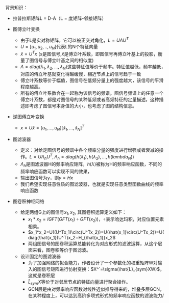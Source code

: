 背景知识：

- 拉普拉斯矩阵L = D-A（L = 度矩阵-邻接矩阵）

- 图傅立叶变换
  - 由于L是实对称矩阵，它可以被正交对角化，$L=U \Lambda U^{T}$
  - $U=[u_1, u_2, .., u_N]$代表L的N个特征向量
  - $\hat{x}=U^{T} x$ ($x$是图信号,$\hat{x}$是傅立叶系数，即图信号再傅立叶基上的投影，衡量了图信号与傅立叶基之间的相似度)
  - $\Lambda = diag(\lambda_1, \lambda_2, ..., \lambda_N)$这些特征值等价于频率。特征值越低，频率越低，对应的傅立叶基就变化得越缓慢，相近节点上的信号趋于一致
  - 傅立叶系数等价于幅值，图信号在低频分量上的强度越大，该信号的平滑程度越高。
  - 所有的傅立叶系数合在一起称为该信号的频谱。图信号频谱上的任意一个傅立叶系数，都是对图信号的某种低频或者高频特征的定量描述，这种描述即考虑了图信号本身值的大小，也考虑了图的结构信息。
- 逆图傅立叶变换
  - $x=U \hat{x}=\left[u_{1}, \ldots, u_{N}\right]\left[\hat{x}_{1}, \ldots, \hat{x}_{N}\right]^{T}$
- 图滤波器
  - 定义：对给定图信号的频谱中各个频率分量的强度进行增强或者衰减的操作。$L=U \Lambda_h U^{T}, \Lambda_h = diag(h(\lambda_1), h(\lambda_2), ..., h(lambda_N))$
  - $\Lambda_h$是图滤波器H的频率响应矩阵，$h(\lambda)$被称为H的频率响应函数，不同的频率响应函数可以实现不同的效果，
  - 输出图信号为y，则$y=Hx$
  - 我们希望实现任意性质的图滤波器，也就是实现任意类型函数曲线的频率响应函数
- 图卷积神经网络
  - 给定两组G上的图信号$x_1, x_2$, 其图卷积运算定义如下：
    - $x_1*x_2=IGFT(GFT(x_1)\circ GFT(x_2))$，$\circ$表示哈达玛积，对应位置元素相乘。
    - $x_1*x_2=U((U^Tx_1)\circ(U^Tx_2))=U(\hat{x_1}\circ(U^Tx_2))=U(diag(\hat{x_1})U^T)x_2=H_{\hat{x_1}}x_2$
    - 两组图信号的图卷积运算总能转化为对应形式的滤波运算，从这个层面来看，图卷积等价于图滤波。
  - 设计固定的图滤波器
    - 为了加强网络的拟合能力，作者设计了一个参数化的权重矩阵W对输入的图信号矩阵进行仿射变换：$X^`=\sigma(\hat{L}_{sym}XW)$，这就是卷积层
    - $\hat{L}_{sym}X$等价于对邻居节点的特征向量进行聚合操作。
    - GCN层是由对频率响应函数对线性近似推导得来的，堆叠多层GCN，在某种程度上，可以达到高阶多项式形式的频率响应函数的滤波能力/